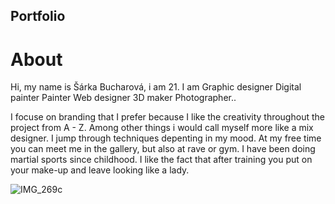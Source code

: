 ## Portfolio

# About

Hi, my name is Šárka Bucharová, i am 21.
I am Graphic designer
     Digital painter
     Painter
     Web designer
     3D maker
     Photographer..

I focuse on branding that I prefer because I like the creativity throughout the project from A - Z.
Among other things i would call myself more like a mix designer. I jump through techniques depenting in my mood.
At my free time you can meet me in the gallery, but also at rave or gym. I have been doing martial sports since childhood. 
I like the fact that after training you put on your make-up and leave looking like a lady. 

![IMG_269c](https://github.com/bucharova/english-for-designers/assets/150127129/34d5da4a-9639-462e-a48b-adacea52589c)
